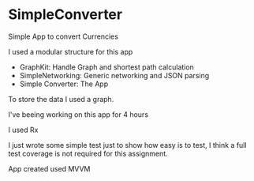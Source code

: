 # SimpleConverter
Simple App to convert Currencies

I used a modular structure for this app
- GraphKit: Handle Graph and shortest path calculation
- SimpleNetworking: Generic networking and JSON parsing
- Simple Converter: The App

To store the data I used a graph.

I've beeing working on this app for 4 hours

I used Rx

I just wrote some simple test just to show how easy is to test, I think a full test coverage is not required for this assignment.

App created used MVVM




